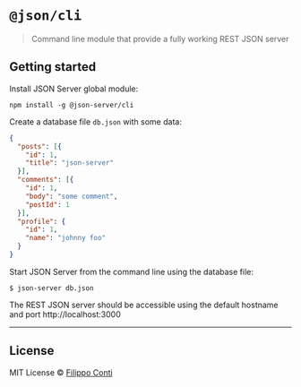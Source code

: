 # `@json/cli`

> Command line module that provide a fully working REST JSON server

## Getting started

Install JSON Server global module:

```
npm install -g @json-server/cli
```

Create a database file `db.json` with some data:

```json
{
  "posts": [{
    "id": 1,
    "title": "json-server"
  }],
  "comments": [{
    "id": 1,
    "body": "some comment",
    "postId": 1
  }],
  "profile": {
    "id": 1,
    "name": "johnny foo"
  }
}
```

Start JSON Server from the command line using the database file:

```
$ json-server db.json
```

The REST JSON server should be accessible using the default hostname and port http://localhost:3000

---

## License

MIT License © [Filippo Conti](https://b4dnewz.github.io/)
